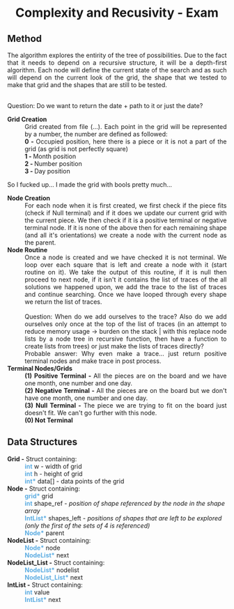 <h1 style="text-align:center">Complexity and Recusivity - Exam</h1>

<div style="text-align:justify"></div>

<h2>Method</h2>

<div style="text-align:justify">
The algorithm explores the entirity of the tree of possibilities. Due to the fact that it needs to depend on a recursive structure, it will be a depth-first algorithm. Each node will define the current state of the search and as such will depend on the current look of the grid, the shape that we tested to make that grid and the shapes that are still to be tested.
<br><br>

Question: Do we want to return the date + path to it or just the date?

<dl>

<dt><b>Grid Creation</b></dt>
<dd style="text-align:justify">
Grid created from file (...). Each point in the grid will be represented by a number, the number are defined as followed:
</dd>
<dd><b>0 - </b>Occupied position, here there is a piece or it is not a part of the grid (as grid is not perfectly square)</dd>
<dd><b>1 - </b>Month position</dd>
<dd><b>2 - </b>Number position</dd>
<dd><b>3 - </b>Day position</dd>

So I fucked up... I made the grid with bools pretty much...

<dt><b>Node Creation</b></dt>
<dd style="text-align:justify">
For each node when it is first created, we first check if the piece fits (check if Null terminal) and if it does we update our current grid with the current piece. We then check if it is a positive terminal or negative terminal node. If it is none of the above then for each remaining shape (and all it's orientations) we create a node with the current node as the parent.
</dd>

<dt><b>Node Routine</b></dt>
<dd style="text-align:justify">
Once a node is created and we have checked it is not terminal. We loop over each square that is left and create a node with it (start routine on it). We take the output of this routine, if it is null then proceed to next node, if it isn't it contains the list of traces of the all solutions we happened upon, we add the trace to the list of traces and continue searching. Once we have looped through every shape we return the list of traces.
<br><br>
Question: When do we add ourselves to the trace? Also do we add ourselves only once at the top of the list of traces (in an attempt to reduce memory usage -> burden on the stack | with this replace node lists by a node tree in recursive function, then have a function to create lists from trees) or just make the lists of traces directly?<br>
Probable answer: Why even make a trace... just return positive terminal nodes and make trace in post process.
</dd>

<dt><b>Terminal Nodes/Grids</b></dt>
<dd style="text-align:justify">
<b>(1) Positive Terminal - </b>All the pieces are on the board and we have one month, one number and one day.
<dd style="text-align:justify">
<b>(2) Negative Terminal - </b>All the pieces are on the board but we don't have one month, one number and one day.
</dd>
<dd style="text-align:justify">
<b>(3) Null Terminal - </b>The piece we are trying to fit on the board just doesn't fit. We can't go further with this node.
</dd>
<dd style="text-align:justify">
<b>(0) Not Terminal</b>
</dd>

</dl>

</div>

<h2>Data Structures</h2>

<dl>

<dt><b>Grid -</b> Struct containing:</dt>
<dd><b style="color:#5DADE2">int</b> w - width of grid</dd>
<dd><b style="color:#5DADE2">int</b> h - height of grid</dd>
<dd><b style="color:#5DADE2">int*</b> data[] - data points of the grid</dd>

<dt><b>Node -</b> Struct containing:</dt>
<dd><b style="color:#5DADE2">grid*</b> grid</dd>
<dd><b style="color:#5DADE2">int</b> shape_ref - <i>position of shape referenced by the node in the shape array</i></dd>
<dd><b style="color:#5DADE2">IntList*</b> shapes_left - <i>positions of shapes that are left to be explored (only the first of the sets of 4 is referenced)</i></dd>
<dd><b style="color:#5DADE2">Node*</b> parent</dd>

<dt><b>NodeList -</b> Struct containing:</dt>
<dd><b style="color:#5DADE2">Node*</b> node</dd>
<dd><b style="color:#5DADE2">NodeList*</b> next</dd>

<dt><b>NodeList_List -</b> Struct containing:</dt>
<dd><b style="color:#5DADE2">NodeList*</b> nodelist</dd>
<dd><b style="color:#5DADE2">NodeList_List*</b> next</dd>

<dt><b>IntList -</b> Struct containing:</dt>
<dd><b style="color:#5DADE2">int</b> value</dd>
<dd><b style="color:#5DADE2">IntList*</b> next</dd>

</dl>